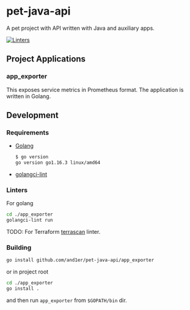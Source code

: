 # pet-java-api

A pet project with API written with Java and auxiliary apps.

[![Linters](https://github.com/and1er/pet-java-api/actions/workflows/linting.yml/badge.svg)](https://github.com/and1er/pet-java-api/actions/workflows/linting.yml)

## Project Applications

### app_exporter

This exposes service metrics in Prometheus format. The application is written in Golang.

## Development

### Requirements

* [Golang](https://golang.org/dl/)

    ```bash
    $ go version
    go version go1.16.3 linux/amd64
    ```

* [golangci-lint](https://github.com/golangci/golangci-lint)

### Linters

For golang

```bash
cd ./app_exporter
golangci-lint run
```

TODO: For Terraform [terrascan](https://github.com/accurics/terrascan) linter.

### Building

```bash
go install github.com/and1er/pet-java-api/app_exporter
```

or in project root

```bash
cd ./app_exporter
go install .
```

and then run `app_exporter` from `$GOPATH/bin` dir.
